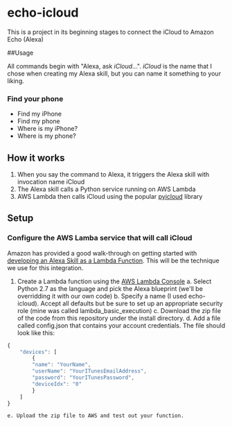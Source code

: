 # echo-icloud

This is a project in its beginning stages to connect the iCloud to Amazon Echo (Alexa)

##Usage

All commands begin with "Alexa, ask *iCloud*...".  *iCloud* is the name that I chose when creating my Alexa skill, but you can name it something to your liking.    

### Find your phone

* Find my iPhone
* Find my phone
* Where is my iPhone?
* Where is my phone?

## How it works

1. When you say the command to Alexa, it triggers the Alexa skill with invocation name iCloud
2. The Alexa skill calls a Python service running on AWS Lambda
3. AWS Lambda then calls iCloud using the popular [pyicloud]("https://github.com/picklepete/pyicloud") library

## Setup 

### Configure the AWS Lamba service that will call iCloud

Amazon has provided a good walk-through on getting started with [developing an Alexa Skill as a Lambda Function]("https://developer.amazon.com/public/solutions/alexa/alexa-skills-kit/docs/developing-an-alexa-skill-as-a-lambda-function").  This will be the technique we use for this integration.

1.  Create a Lambda function using the [AWS Lambda Console]("https://console.aws.amazon.com/lambda")
	a. Select Python 2.7 as the language and pick the Alexa blueprint (we'll be overridding it with our own code)
	b. Specify a name (I used echo-icloud).  Accept all defaults but be sure to set up an appropriate security role (mine was called lambda_basic_execution)
	c. Download the zip file of the code from this repository under the install directory.
	d. Add a file called config.json that contains your account credentials.  The file should look like this:

```javascript
{
    "devices": [
        {
		"name": "YourName",
		"userName": "YourITunesEmailAddress",
		"password": "YourITunesPassword",
		"deviceIdx": "0"
        }
    ]
}
```
	e. Upload the zip file to AWS and test out your function.


